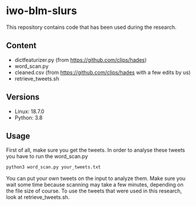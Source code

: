 # iwo-blm-slurs
This repository contains code that has been used during the research.

## Content
- dictfeaturizer.py (from https://github.com/clips/hades)
- word_scan.py
- cleaned.csv (from https://github.com/clips/hades with a few edits by us)
- retrieve_tweets.sh

## Versions
- Linux: 18.7.0
- Python: 3.8

## Usage
First of all, make sure you get the tweets.
In order to analyse these tweets you have to run the word_scan.py
```bash
python3 word_scan.py your_tweets.txt
```
You can put your own tweets on the input to analyze them. Make sure you wait some time because scanning may take a few minutes, depending on the file size of course. To use the tweets that were used in this research, look at retrieve_tweets.sh.
